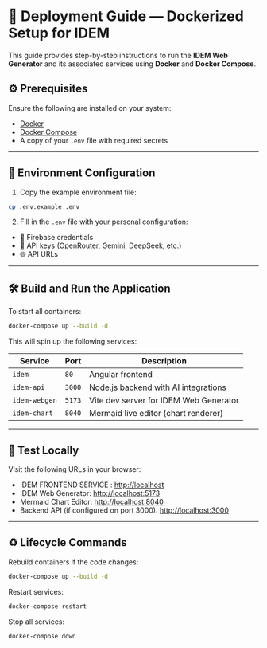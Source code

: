 # 🐳 Deployment Guide — Dockerized Setup for IDEM

This guide provides step-by-step instructions to run the **IDEM Web Generator** and its associated services using **Docker** and **Docker Compose**.

## ⚙️ Prerequisites

Ensure the following are installed on your system:

- [Docker](https://docs.docker.com/get-docker/)
- [Docker Compose](https://docs.docker.com/compose/install/)
- A copy of your `.env` file with required secrets

---

## 📄 Environment Configuration

1. Copy the example environment file:

```bash
cp .env.example .env
```

2. Fill in the `.env` file with your personal configuration:

- 🔐 Firebase credentials
- 🔑 API keys (OpenRouter, Gemini, DeepSeek, etc.)
- 🌐 API URLs

---

## 🛠️ Build and Run the Application

To start all containers:

```bash
docker-compose up --build -d
```

This will spin up the following services:

| Service       | Port   | Description                            |
| ------------- | ------ | -------------------------------------- |
| `idem`        | `80`   | Angular frontend                       |
| `idem-api`    | `3000` | Node.js backend with AI integrations   |
| `idem-webgen` | `5173` | Vite dev server for IDEM Web Generator |
| `idem-chart`  | `8040` | Mermaid live editor (chart renderer)   |

---

## 🧪 Test Locally

Visit the following URLs in your browser:

- IDEM FRONTEND SERVICE : [http://localhost](http://localhost)
- IDEM Web Generator: [http://localhost:5173](http://localhost:5173)
- Mermaid Chart Editor: [http://localhost:8040](http://localhost:8040)
- Backend API (if configured on port 3000): [http://localhost:3000](http://localhost:3000)

---

## ♻️ Lifecycle Commands

Rebuild containers if the code changes:

```bash
docker-compose up --build -d
```

Restart services:

```bash
docker-compose restart
```

Stop all services:

```bash
docker-compose down
```
